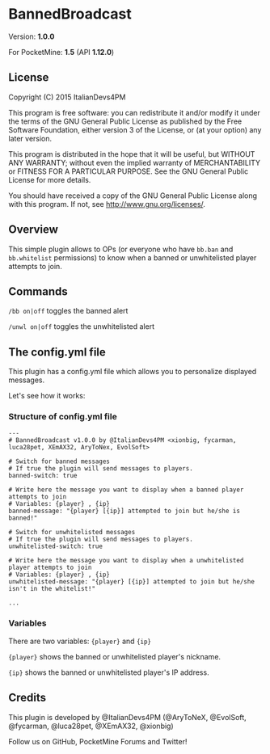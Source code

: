 # BannedBroadcast

Version: **1.0.0**

For PocketMine: **1.5** (API **1.12.0**)

## License

Copyright (C) 2015 ItalianDevs4PM

This program is free software: you can redistribute it and/or modify
it under the terms of the GNU General Public License as published by
the Free Software Foundation, either version 3 of the License, or
(at your option) any later version.

This program is distributed in the hope that it will be useful,
but WITHOUT ANY WARRANTY; without even the implied warranty of
MERCHANTABILITY or FITNESS FOR A PARTICULAR PURPOSE.  See the
GNU General Public License for more details.

You should have received a copy of the GNU General Public License
along with this program. If not, see <http://www.gnu.org/licenses/>.

## Overview

This simple plugin allows to OPs (or everyone who have ```bb.ban``` and ```bb.whitelist``` permissions) to know when a banned or unwhitelisted player attempts to join.

## Commands

```/bb on|off``` toggles the banned alert

```/unwl on|off``` toggles the unwhitelisted alert

## The config.yml file

This plugin has a config.yml file which allows you to personalize displayed messages.

Let's see how it works:

### Structure of config.yml file

```
---
# BannedBroadcast v1.0.0 by @ItalianDevs4PM <xionbig, fycarman, luca28pet, XEmAX32, AryToNex, EvolSoft>

# Switch for banned messages
# If true the plugin will send messages to players.
banned-switch: true

# Write here the message you want to display when a banned player attempts to join
# Variables: {player} , {ip}
banned-message: "{player} [{ip}] attempted to join but he/she is banned!"

# Switch for unwhitelisted messages
# If true the plugin will send messages to players.
unwhitelisted-switch: true

# Write here the message you want to display when a unwhitelisted player attempts to join
# Variables: {player} , {ip}
unwhitelisted-message: "{player} [{ip}] attempted to join but he/she isn't in the whitelist!"

...
```
### Variables

There are two variables: ```{player}``` and ```{ip}```

```{player}``` shows the banned or unwhitelisted player's nickname.

```{ip}``` shows the banned or unwhitelisted player's IP address.

## Credits

This plugin is developed by @ItalianDevs4PM (@AryToNeX, @EvolSoft, @fycarman, @luca28pet, @XEmAX32, @xionbig)

Follow us on GitHub, PocketMine Forums and Twitter!
